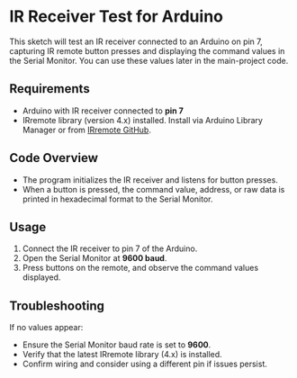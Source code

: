 # IR Receiver Test for Arduino

This sketch will test an IR receiver connected to an Arduino on pin 7, capturing IR remote button presses and displaying the command values in the Serial Monitor. You can use these values later in the main-project code.

## Requirements
- Arduino with IR receiver connected to **pin 7**
- IRremote library (version 4.x) installed. Install via Arduino Library Manager or from [IRremote GitHub](https://github.com/Arduino-IRremote/Arduino-IRremote).

## Code Overview
- The program initializes the IR receiver and listens for button presses.
- When a button is pressed, the command value, address, or raw data is printed in hexadecimal format to the Serial Monitor.

## Usage
1. Connect the IR receiver to pin 7 of the Arduino.
2. Open the Serial Monitor at **9600 baud**.
3. Press buttons on the remote, and observe the command values displayed.

## Troubleshooting
If no values appear:
- Ensure the Serial Monitor baud rate is set to **9600**.
- Verify that the latest IRremote library (4.x) is installed.
- Confirm wiring and consider using a different pin if issues persist.

